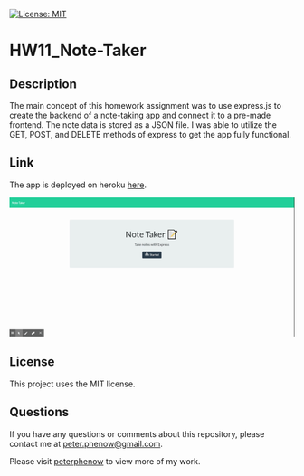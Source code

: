 [![License: MIT](https://img.shields.io/badge/License-MIT-yellow.svg)](https://opensource.org/licenses/MIT)

# HW11_Note-Taker

## **Description**

The main concept of this homework assignment was to use express.js to create the backend of a note-taking app and connect it to a pre-made frontend. The note data is stored as a JSON file. I was able to utilize the GET, POST, and DELETE methods of express to get the app fully functional.

## **Link**

The app is deployed on heroku [here](https://desolate-inlet-65279.herokuapp.com/).

<p align="center">
<img src="./assets/Note_Taker.gif" alt="app demo" />
</p>

## **License**

This project uses the MIT license.

## **Questions**

If you have any questions or comments about this repository, please contact me at peter.phenow@gmail.com.

Please visit [peterphenow](https://github.com/peterphenow) to view more of my work.
